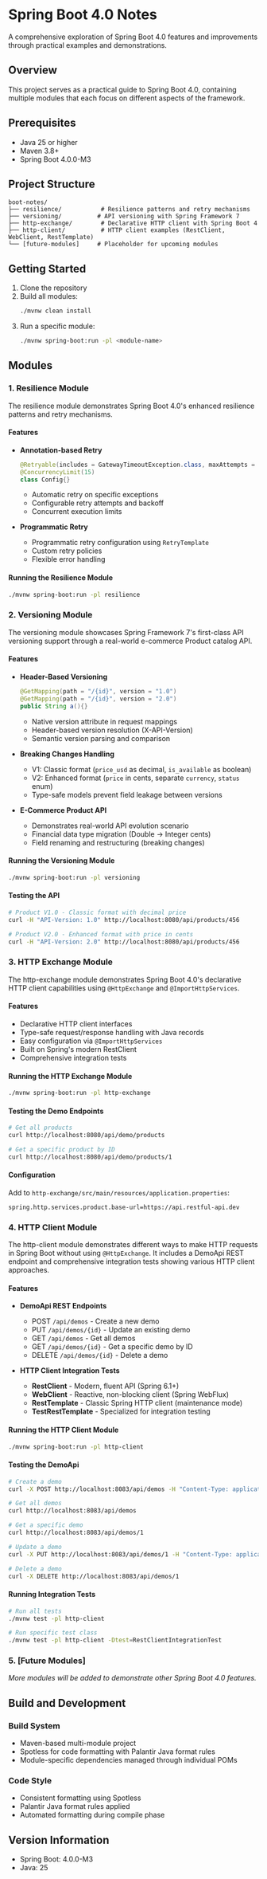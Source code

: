 # Spring Boot 4.0 Notes

A comprehensive exploration of Spring Boot 4.0 features and improvements through practical examples and demonstrations.

## Overview

This project serves as a practical guide to Spring Boot 4.0, containing multiple modules that each focus on different aspects of the framework.

## Prerequisites

- Java 25 or higher
- Maven 3.8+
- Spring Boot 4.0.0-M3

## Project Structure

```
boot-notes/
├── resilience/           # Resilience patterns and retry mechanisms
├── versioning/          # API versioning with Spring Framework 7
├── http-exchange/        # Declarative HTTP client with Spring Boot 4
├── http-client/          # HTTP client examples (RestClient, WebClient, RestTemplate)
└── [future-modules]     # Placeholder for upcoming modules
```

## Getting Started

1. Clone the repository
2. Build all modules:
   ```bash
   ./mvnw clean install
   ```
3. Run a specific module:
   ```bash
   ./mvnw spring-boot:run -pl <module-name>
   ```

## Modules

### 1. Resilience Module

The resilience module demonstrates Spring Boot 4.0's enhanced resilience patterns and retry mechanisms.

#### Features
- **Annotation-based Retry**
  ```java
  @Retryable(includes = GatewayTimeoutException.class, maxAttempts = 4, multiplier = 2)
  @ConcurrencyLimit(15)
  class Config{}
  ```
  - Automatic retry on specific exceptions
  - Configurable retry attempts and backoff
  - Concurrent execution limits

- **Programmatic Retry**
  - Programmatic retry configuration using `RetryTemplate`
  - Custom retry policies
  - Flexible error handling

#### Running the Resilience Module
```bash
./mvnw spring-boot:run -pl resilience
```

### 2. Versioning Module

The versioning module showcases Spring Framework 7's first-class API versioning support through a real-world e-commerce Product catalog API.

#### Features
- **Header-Based Versioning**
  ```java
  @GetMapping(path = "/{id}", version = "1.0")
  @GetMapping(path = "/{id}", version = "2.0")
  public String a(){}
  ```
  - Native version attribute in request mappings
  - Header-based version resolution (X-API-Version)
  - Semantic version parsing and comparison

- **Breaking Changes Handling**
  - V1: Classic format (`price_usd` as decimal, `is_available` as boolean)
  - V2: Enhanced format (`price` in cents, separate `currency`, `status` enum)
  - Type-safe models prevent field leakage between versions

- **E-Commerce Product API**
  - Demonstrates real-world API evolution scenario
  - Financial data type migration (Double → Integer cents)
  - Field renaming and restructuring (breaking changes)

#### Running the Versioning Module
```bash
./mvnw spring-boot:run -pl versioning
```

#### Testing the API
```bash
# Product V1.0 - Classic format with decimal price
curl -H "API-Version: 1.0" http://localhost:8080/api/products/456

# Product V2.0 - Enhanced format with price in cents
curl -H "API-Version: 2.0" http://localhost:8080/api/products/456
```

### 3. HTTP Exchange Module

The http-exchange module demonstrates Spring Boot 4.0's declarative HTTP client capabilities using `@HttpExchange` and `@ImportHttpServices`.

#### Features
- Declarative HTTP client interfaces
- Type-safe request/response handling with Java records
- Easy configuration via `@ImportHttpServices`
- Built on Spring's modern RestClient
- Comprehensive integration tests

#### Running the HTTP Exchange Module
```bash
./mvnw spring-boot:run -pl http-exchange
```

#### Testing the Demo Endpoints
```bash
# Get all products
curl http://localhost:8080/api/demo/products

# Get a specific product by ID
curl http://localhost:8080/api/demo/products/1
```

#### Configuration
Add to `http-exchange/src/main/resources/application.properties`:
```properties
spring.http.services.product.base-url=https://api.restful-api.dev
```

### 4. HTTP Client Module

The http-client module demonstrates different ways to make HTTP requests in Spring Boot without using `@HttpExchange`. It includes a DemoApi REST endpoint and comprehensive integration tests showing various HTTP client approaches.

#### Features
- **DemoApi REST Endpoints**
  - POST `/api/demos` - Create a new demo
  - PUT `/api/demos/{id}` - Update an existing demo
  - GET `/api/demos` - Get all demos
  - GET `/api/demos/{id}` - Get a specific demo by ID
  - DELETE `/api/demos/{id}` - Delete a demo

- **HTTP Client Integration Tests**
  - **RestClient** - Modern, fluent API (Spring 6.1+)
  - **WebClient** - Reactive, non-blocking client (Spring WebFlux)
  - **RestTemplate** - Classic Spring HTTP client (maintenance mode)
  - **TestRestTemplate** - Specialized for integration testing

#### Running the HTTP Client Module
```bash
./mvnw spring-boot:run -pl http-client
```

#### Testing the DemoApi
```bash
# Create a demo
curl -X POST http://localhost:8083/api/demos -H "Content-Type: application/json" -d '{"name":"Test Demo"}'

# Get all demos
curl http://localhost:8083/api/demos

# Get a specific demo
curl http://localhost:8083/api/demos/1

# Update a demo
curl -X PUT http://localhost:8083/api/demos/1 -H "Content-Type: application/json" -d '{"name":"Updated Demo"}'

# Delete a demo
curl -X DELETE http://localhost:8083/api/demos/1
```

#### Running Integration Tests
```bash
# Run all tests
./mvnw test -pl http-client

# Run specific test class
./mvnw test -pl http-client -Dtest=RestClientIntegrationTest
```

### 5. [Future Modules]

_More modules will be added to demonstrate other Spring Boot 4.0 features._

## Build and Development

### Build System
- Maven-based multi-module project
- Spotless for code formatting with Palantir Java format rules
- Module-specific dependencies managed through individual POMs

### Code Style
- Consistent formatting using Spotless
- Palantir Java format rules applied
- Automated formatting during compile phase

## Version Information

- Spring Boot: 4.0.0-M3
- Java: 25
